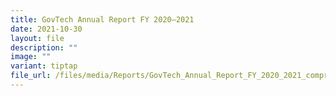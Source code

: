 ```yaml
---
title: GovTech Annual Report FY 2020–2021
date: 2021-10-30
layout: file
description: ""
image: ""
variant: tiptap
file_url: /files/media/Reports/GovTech_Annual_Report_FY_2020_2021_compressed_compressed__1__removed.pdf
---
```

